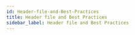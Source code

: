```yaml
---
id: Header-file-and-Best-Practices
title: Header file and Best Practices
sidebar_label: Header file and Best Practices
---
```



#
